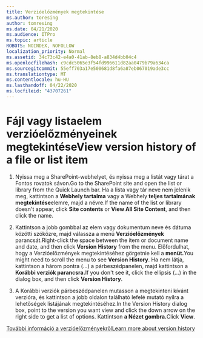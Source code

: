 ```yaml
---
title: Verzióelőzmények megtekintése
ms.author: toresing
author: tomresing
ms.date: 04/21/2020
ms.audience: ITPro
ms.topic: article
ROBOTS: NOINDEX, NOFOLLOW
localization_priority: Normal
ms.assetid: 34c73c42-e4a0-41ab-8eb8-a834d4bb04c4
ms.openlocfilehash: c9cdc5065e3f54fd996611d82aa0479b79a634ca
ms.sourcegitcommit: 55eff703a17e500681d8fa6a87eb067019ade3cc
ms.translationtype: MT
ms.contentlocale: hu-HU
ms.lasthandoff: 04/22/2020
ms.locfileid: "43707261"
---
```

# <a name="view-version-history-of-a-file-or-list-item"></a><span data-ttu-id="4d719-102">Fájl vagy listaelem verzióelőzményeinek megtekintése</span><span class="sxs-lookup"><span data-stu-id="4d719-102">View version history of a file or list item</span></span>

1. <span data-ttu-id="4d719-103">Nyissa meg a SharePoint-webhelyet, és nyissa meg a listát vagy tárat a Fontos rovatok sávon.</span><span class="sxs-lookup"><span data-stu-id="4d719-103">Go to the SharePoint site and open the list or library from the Quick Launch bar.</span></span> <span data-ttu-id="4d719-104">Ha a lista vagy tár neve nem jelenik meg, kattintson a **Webhely tartalma** vagy a Webhely **teljes tartalmának megtekintése**elemre, majd a névre.</span><span class="sxs-lookup"><span data-stu-id="4d719-104">If the name of the list or library doesn't appear, click **Site contents** or **View All Site Content**, and then click the name.</span></span>
    
2. <span data-ttu-id="4d719-105">Kattintson a jobb gombbal az elem vagy dokumentum neve és dátuma közötti szóközre, majd válassza a menü **Verzióelőzmények** parancsát.</span><span class="sxs-lookup"><span data-stu-id="4d719-105">Right-click the space between the item or document name and date, and then click **Version History** from the menu.</span></span> <span data-ttu-id="4d719-106">Előfordulhat, hogy a Verzióelőzmények megtekintéséhez görgetnie kell a **menüt.**</span><span class="sxs-lookup"><span data-stu-id="4d719-106">You might need to scroll the menu to see **Version History**.</span></span> <span data-ttu-id="4d719-107">Ha nem látja, kattintson a három pontra (...) a párbeszédpanelen, majd kattintson a **Korábbi verziók parancsra.**</span><span class="sxs-lookup"><span data-stu-id="4d719-107">If you don't see it, click the ellipsis (...) in the dialog box, and then click **Version History**.</span></span>
    
3. <span data-ttu-id="4d719-108">A Korábbi verziók párbeszédpanelen mutasson a megtekinteni kívánt verzióra, és kattintson a jobb oldalon található lefelé mutató nyílra a lehetőségek listájának megtekintéséhez.</span><span class="sxs-lookup"><span data-stu-id="4d719-108">In the Version History dialog box, point to the version you want view and click the down arrow on the right side to get a list of options.</span></span> <span data-ttu-id="4d719-109">Kattintson **a Nézet gombra.**</span><span class="sxs-lookup"><span data-stu-id="4d719-109">Click **View**.</span></span>
    
[<span data-ttu-id="4d719-110">További információ a verzióelőzményekről</span><span class="sxs-lookup"><span data-stu-id="4d719-110">Learn more about version history</span></span>](https://go.microsoft.com/fwlink/?linkid=875709)
  

